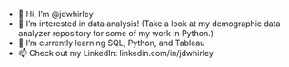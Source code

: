 - 👋 Hi, I’m @jdwhirley
- 👀 I’m interested in data analysis! (Take a look at my demographic data analyzer repository for some of my work in Python.)
- 🌱 I’m currently learning SQL, Python, and Tableau
- 📫 Check out my LinkedIn: linkedin.com/in/jdwhirley 

<!---
jdwhirley/jdwhirley is a ✨ special ✨ repository because its `README.md` (this file) appears on your GitHub profile.
You can click the Preview link to take a look at your changes.
--->
